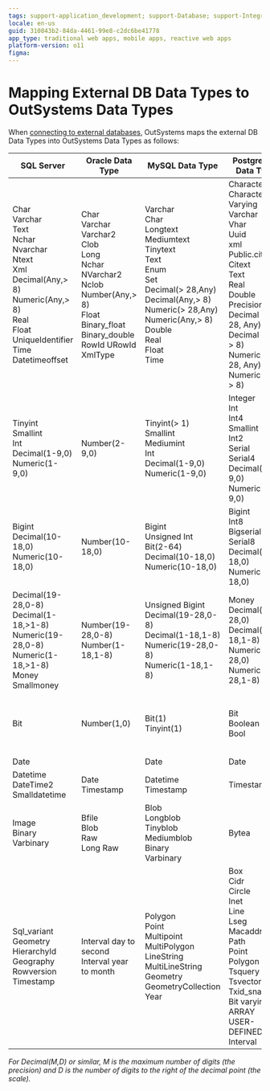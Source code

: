 ```yaml
---
tags: support-application_development; support-Database; support-Integrations_Extensions
locale: en-us
guid: 310843b2-84da-4461-99e8-c2dc6be41778
app_type: traditional web apps, mobile apps, reactive web apps
platform-version: o11
figma:
---
```


# Mapping External DB Data Types to OutSystems Data Types

When [connecting to external databases](../../extensibility-and-integration/external-database/connect-external-db.md), OutSystems maps the external DB Data Types into OutSystems Data Types as follows:

SQL Server  |  Oracle Data Type  |  MySQL Data Type  | PostgreSQL Data Type |  DB2 Data Type  | OutSystems Data Type  
---|---|---|---|---|---  
Char <br/>Varchar <br/>Text <br/>Nchar <br/>Nvarchar <br/>Ntext <br/>Xml <br/>Decimal(Any,> 8) <br/>Numeric(Any,> 8) <br/>Real <br/>Float <br/>UniqueIdentifier <br/>Time <br/>Datetimeoffset  |  Char <br/>Varchar <br/>Varchar2 <br/>Clob <br/>Long <br/>Nchar <br/>NVarchar2 <br/>Nclob <br/>Number(Any,> 8) <br/>Float <br/>Binary\_float <br/>Binary\_double <br/>RowId URowId <br/>XmlType  |  Varchar <br/>Char <br/>Longtext <br/>Mediumtext <br/>Tinytext <br/>Text <br/>Enum <br/>Set <br/>Decimal(> 28,Any) <br/>Decimal(Any,> 8) <br/>Numeric(> 28,Any) <br/>Numeric(Any,> 8) <br/>Double <br/>Real <br/>Float <br/>Time  |  Character <br/>Character Varying <br/>Varchar <br/>Vhar <br/>Uuid <br/>xml <br/>Public.citext <br/>Citext <br/>Text <br/>Real <br/>Double Precision <br/>Decimal (> 28, Any) <br/>Decimal (Any, > 8) <br/>Numeric (> 28, Any) <br/>Numeric (Any, > 8)  | Character <br/>Varchar <br/>Clob <br/>DbClob <br/>Xml <br/>Decimal(> 28,Any) <br/>Decimal(Any,> 8) <br/>Numeric(> 28,Any) <br/>Numeric(Any,> 8) <br/>Float <br/>Real <br/>DecFloat <br/>Double <br/>Time <br/>Nchar <br/>Nvarchar <br/>NClob  |  Text  
Tinyint <br/>Smallint <br/>Int <br/>Decimal(1-9,0) <br/>Numeric(1-9,0)  |  Number(2-9,0)  |  Tinyint(> 1) <br/>Smallint <br/>Mediumint <br/>Int <br/>Decimal(1-9,0) <br/>Numeric(1-9,0)  |  Integer <br/>Int <br/>Int4 <br/>Smallint <br/>Int2 <br/>Serial <br/>Serial4 <br/>Decimal(1-9,0) <br/>Numeric(1-9,0)  |  Integer <br/>Smallint <br/>Decimal(1-9,0) <br/>Numeric(1-9,0)  |  Integer  
Bigint <br/>Decimal(10-18,0) <br/>Numeric(10-18,0)  |  Number(10-18,0)  |  Bigint <br/>Unsigned Int <br/>Bit(2-64) <br/>Decimal(10-18,0) <br/>Numeric(10-18,0)  |  Bigint <br/>Int8 <br/>Bigserial <br/>Serial8 <br/>Decimal(10-18,0) <br/>Numeric(10-18,0) |  Bigint <br/>Decimal(10-18,0) <br/>Numeric(10-18,0)  |  Long Integer  
Decimal(19-28,0-8) <br/>Decimal(1-18,>1-8) <br/>Numeric(19-28,0-8) <br/>Numeric(1-18,>1-8) <br/>Money <br/>Smallmoney  |  Number(19-28,0-8) <br/>Number(1-18,1-8)  |  Unsigned Bigint <br/>Decimal(19-28,0-8) <br/>Decimal(1-18,1-8) <br/>Numeric(19-28,0-8) <br/>Numeric(1-18,1-8)  |  Money <br/>Decimal(19-28,0) <br/>Decimal(1-18,1-8) <br/>Numeric(19-28,0)  <br/>Numeric(1-28,1-8)  |  Decimal(1-18,1-8) <br/>Decimal(19-28,0-8) <br/>Numeric(1-18,1-8) <br/>Numeric(19-28,0-8)  |  Decimal  
Bit  |  Number(1,0)  |  Bit(1) <br/>Tinyint(1)  |  Bit <br/>Boolean <br/>Bool  |  SmallInt* <br/>Integer* <br/>Bigint* <br/>* with constraint in (0,1)  |  Boolean   
Date  |  |  Date  |  Date  |  Date  |  Date  
Datetime <br/>DateTime2 <br/>Smalldatetime  |  Date <br/>Timestamp  |  Datetime <br/>Timestamp  |  Timestamp  |  Timestamp  |  DateTime  
Image <br/>Binary <br/>Varbinary  |  Bfile <br/>Blob <br/>Raw <br/>Long Raw  |  Blob <br/>Longblob <br/>Tinyblob <br/>Mediumblob <br/>Binary <br/>Varbinary  |  Bytea  |  Binary <br/>Blob <br/>Char(Bit) <br/>VarChar(Bit) <br/>VarBinary  |  Binary Data  
Sql_variant <br/>Geometry <br/>HierarchyId <br/>Geography <br/>Rowversion <br/>Timestamp  |  Interval day to second <br/>Interval year to month  |  Polygon <br/>Point <br/>Multipoint <br/>MultiPolygon <br/>LineString <br/>MultiLineString <br/>Geometry <br/>GeometryCollection <br/>Year  |  Box <br/>Cidr <br/>Circle <br/>Inet <br/>Line <br/>Lseg <br/>Macaddr <br/>Path <br/>Point <br/>Polygon <br/>Tsquery <br/>Tsvector <br/>Txid_snapshot <br/>Bit varying <br/>ARRAY <br/>USER-DEFINED <br/>Interval  |  Datalink <br/>Graphic <br/>Vargraphic <br/>RowId  |  No mapping available. <br/>The attribute will be marked as "Ignored" in Integration Studio.  
  
_For Decimal(M,D) or similar, M is the maximum number of digits (the precision) and D is the number of digits to the right of the decimal point (the scale)._